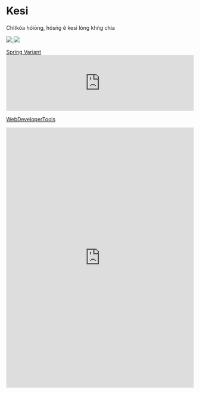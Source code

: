 # Kesi


Chi̍tkóa hóiōng, hósńg ê kesi lóng khǹg chia

<a href="https://github.com/ChhoeTaigi/ChhoeTaigiChromeExtension">
  <img class="git-card" src="https://github-readme-stats-watain.vercel.app/api/pin/?username=ChhoeTaigi&repo=ChhoeTaigiChromeExtension&theme=nord&hide_border=true">
</a>

<a href="https://github.com/watain666/phpbrew-tool">
  <img class="git-card" src="https://github-readme-stats-watain.vercel.app/api/pin/?username=watain666&repo=phpbrew-tool&theme=nord&hide_border=true">
</a>

[Spring Variant<br><iframe src="https://watain666.github.io/spring-variant/" frameborder="0" style="width:100%;"></iframe>](https://watain666.github.io/spring-variant/)

[WebDeveloperTools](https://watain666.github.io/WebDeveloperTools/)
<iframe src="https://watain666.github.io/WebDeveloperTools/" frameborder="0" width="100%" height="700"></iframe>

